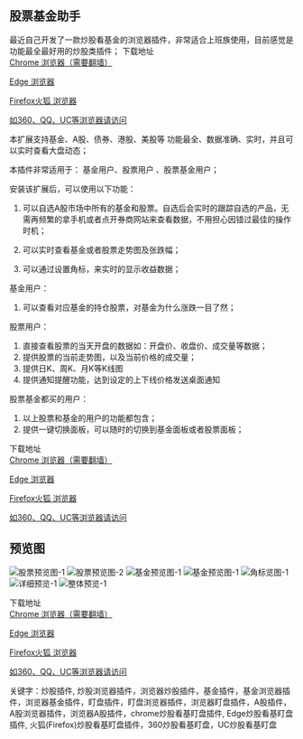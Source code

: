 ## 股票基金助手
最近自己开发了一款炒股看基金的浏览器插件，非常适合上班族使用，目前感觉是功能最全最好用的炒股类插件；
下载地址  
[Chrome 浏览器（需要翻墙）](https://chrome.google.com/webstore/detail/%E8%82%A1%E7%A5%A8%E5%9F%BA%E9%87%91%E5%8A%A9%E6%89%8B-%E7%9B%AF%E7%9B%98%E5%8A%A9%E6%89%8Bpro/folafkamgdbhdeejjhohajojeogpoknm?hl=zh-CN&authuser=0)

[Edge 浏览器](https://microsoftedge.microsoft.com/addons/detail/%E8%82%A1%E7%A5%A8%E5%9F%BA%E9%87%91%E5%8A%A9%E6%89%8B-%E7%9B%AF%E7%9B%98%E5%8A%A9%E6%89%8Bpro/bpifkekjlkihhepmjnhenheaaancdamo?hl=zh-CN)

[Firefox火狐 浏览器](https://addons.mozilla.org/zh-CN/firefox/addon/%E8%82%A1%E7%A5%A8%E5%9F%BA%E9%87%91%E5%8A%A9%E6%89%8B-%E5%AE%9E%E6%97%B6%E6%9F%A5%E7%9C%8B%E5%9F%BA%E9%87%91%E6%B6%A8%E8%B7%8C%E5%B9%85/?utm_source=addons.mozilla.org&utm_medium=referral&utm_content=search)

[如360、QQ、UC等浏览器请访问](https://pu_shu.gitee.io/func/)

本扩展支持基金、A股、债券、港股、美股等 功能最全、数据准确、实时，并且可以实时查看大盘动态；

本插件非常适用于： 基金用户、股票用户 、股票基金用户；

安装该扩展后，可以使用以下功能：

1. 可以自选A股市场中所有的基金和股票。自选后会实时的跟踪自选的产品，无需再频繁的拿手机或者点开券商网站来查看数据，不用担心因错过最佳的操作时机；

2. 可以实时查看基金或者股票走势图及张跌幅；

3. 可以通过设置角标，来实时的显示收益数据；

基金用户：
1. 可以查看对应基金的持仓股票，对基金为什么涨跌一目了然；

股票用户：
1. 直接查看股票的当天开盘的数据如：开盘价、收盘价、成交量等数据；
2. 提供股票的当前走势图，以及当前价格的成交量；
3. 提供日K、周K、月K等K线图
4. 提供通知提醒功能，达到设定的上下线价格发送桌面通知

股票基金都买的用户：
1. 以上股票和基金的用户的功能都包含；
2. 提供一键切换面板，可以随时的切换到基金面板或者股票面板；

下载地址  
[Chrome 浏览器（需要翻墙）](https://chrome.google.com/webstore/detail/%E8%82%A1%E7%A5%A8%E5%9F%BA%E9%87%91%E5%8A%A9%E6%89%8B-%E7%9B%AF%E7%9B%98%E5%8A%A9%E6%89%8Bpro/folafkamgdbhdeejjhohajojeogpoknm?hl=zh-CN&authuser=0)

[Edge 浏览器](https://microsoftedge.microsoft.com/addons/detail/%E8%82%A1%E7%A5%A8%E5%9F%BA%E9%87%91%E5%8A%A9%E6%89%8B-%E7%9B%AF%E7%9B%98%E5%8A%A9%E6%89%8Bpro/bpifkekjlkihhepmjnhenheaaancdamo?hl=zh-CN)

[Firefox火狐 浏览器](https://addons.mozilla.org/zh-CN/firefox/addon/%E8%82%A1%E7%A5%A8%E5%9F%BA%E9%87%91%E5%8A%A9%E6%89%8B-%E5%AE%9E%E6%97%B6%E6%9F%A5%E7%9C%8B%E5%9F%BA%E9%87%91%E6%B6%A8%E8%B7%8C%E5%B9%85/?utm_source=addons.mozilla.org&utm_medium=referral&utm_content=search)

[如360、QQ、UC等浏览器请访问](https://pu_shu.gitee.io/func/)

## 预览图
![股票预览图-1](https://pu_shu.gitee.io/func/propaganda/%E8%82%A1%E7%A5%A8-1.png)
![股票预览图-2](https://pu_shu.gitee.io/func/propaganda/%E8%82%A1%E7%A5%A8-2.png)
![基金预览图-1](https://pu_shu.gitee.io/func/propaganda/%E5%9F%BA%E9%87%91-1.png)
![基金预览图-1](https://pu_shu.gitee.io/func/propaganda/%E5%9F%BA%E9%87%91-1.png)
![角标览图-1](https://pu_shu.gitee.io/func/propaganda/all-1.png)
![详细预览-1](https://pu_shu.gitee.io/func/propaganda/%E8%AF%A6%E7%BB%86.png)
![整体预览-1](https://pu_shu.gitee.io/func/propaganda/%E6%95%B4%E4%BD%93.jpg)


下载地址  
[Chrome 浏览器（需要翻墙）](https://chrome.google.com/webstore/detail/%E8%82%A1%E7%A5%A8%E5%9F%BA%E9%87%91%E5%8A%A9%E6%89%8B-%E7%9B%AF%E7%9B%98%E5%8A%A9%E6%89%8Bpro/folafkamgdbhdeejjhohajojeogpoknm?hl=zh-CN&authuser=0)

[Edge 浏览器](https://microsoftedge.microsoft.com/addons/detail/%E8%82%A1%E7%A5%A8%E5%9F%BA%E9%87%91%E5%8A%A9%E6%89%8B-%E7%9B%AF%E7%9B%98%E5%8A%A9%E6%89%8Bpro/bpifkekjlkihhepmjnhenheaaancdamo?hl=zh-CN)

[Firefox火狐 浏览器](https://addons.mozilla.org/zh-CN/firefox/addon/%E8%82%A1%E7%A5%A8%E5%9F%BA%E9%87%91%E5%8A%A9%E6%89%8B-%E5%AE%9E%E6%97%B6%E6%9F%A5%E7%9C%8B%E5%9F%BA%E9%87%91%E6%B6%A8%E8%B7%8C%E5%B9%85/?utm_source=addons.mozilla.org&utm_medium=referral&utm_content=search)

[如360、QQ、UC等浏览器请访问](https://pu_shu.gitee.io/func/)


关键字：炒股插件, 炒股浏览器插件，浏览器炒股插件，基金插件，基金浏览器插件，浏览器基金插件，盯盘插件，盯盘浏览器插件，浏览器盯盘插件，A股插件，A股浏览器插件，浏览器A股插件，chrome炒股看基盯盘插件, Edge炒股看基盯盘插件, 火狐(Firefox)炒股看基盯盘插件，360炒股看基盯盘，UC炒股看基盯盘


